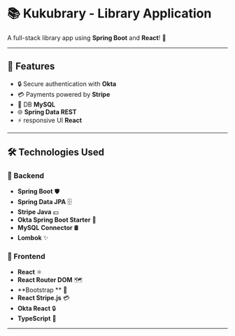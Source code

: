 # 📚 Kukubrary - Library Application

A full-stack library app using **Spring Boot** and **React**! 🚀

---

## 🌟 Features
- 🔒 Secure authentication with **Okta**  
- 💳 Payments powered by **Stripe**  
- 📂 DB  **MySQL**  
- 🌐 **Spring Data REST**  
- ⚡ responsive UI **React**

---

## 🛠️ Technologies Used

### 🔧 Backend  
- **Spring Boot** 🛡️  
- **Spring Data JPA** 🗄️  
- **Stripe Java** 💵  
- **Okta Spring Boot Starter** 🔐  
- **MySQL Connector** 🛢️  
- **Lombok** ✨  

### 🎨 Frontend  
- **React** ⚛️  
- **React Router DOM** 🗺️  
- **Bootstrap ** 🎨  
- **React Stripe.js** 💳  
- **Okta React** 🔒  
- **TypeScript** 📘  

---
